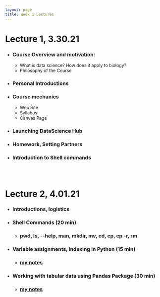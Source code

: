 ```yaml
---
layout: page
title: Week 1 Lectures
---
```


# Lecture 1, 3.30.21

- ### Course Overview and motivation: 
    - What is data science? How does it apply to biology?
    - Philosophy of the Course 
- ### Personal Introductions
- ### Course mechanics 
    - Web Site
    - Syllabus
    - Canvas Page
- ### Launching DataScience Hub
- ### Homework, Setting Partners
- ### Introduction to Shell commands

<br><br>
# Lecture 2, 4.01.21

- ### Introductions, logistics 

- ### Shell Commands (20 min)
    - ### pwd, ls, --help, man, mkdir, mv, cd, cp, cp -r, rm

- ### Variable assignments, Indexing in Python (15 min)
    - ### [my notes](https://swcarpentry.github.io/python-novice-gapminder/02-variables/index.html)

- ### Working with tabular data using Pandas Package (30 min)
    - ### [my notes](https://datacarpentry.org/python-ecology-lesson/02-starting-with-data/index.html)

    
